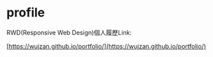 # profile

RWD(Responsive Web Design)個人履歷Link:

[https://wujzan.github.io/portfolio/](https://wujzan.github.io/portfolio/)
